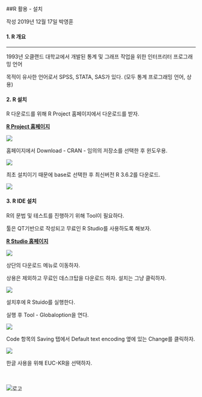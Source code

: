 ##R 활용 - 설치

작성 2019년 12월 17일 박영훈

#### 1. R 개요
------------------

1993년 오클랜드 대학교에서 개발된 통계 및 그래프 작업을 위한 인터프리터 프로그래밍 언어

목적이 유사한 언어로서 SPSS, STATA, SAS가 있다. (모두 통계 프로그래밍 언어, 상용)


#### 2. R 설치

R 다운로드를 위해 R Project 홈페이지에서 다운로드를 받자.

<b>[R Project 홈페이지](https://www.r-project.org)</b>

<img src="https://github.com/macontents/macontents.github.io/blob/master/images/2019-12-17-R-1-2-1.png?raw=true">

홈페이지에서 Download - CRAN - 임의의 저장소를 선택한 후 윈도우용.

<img src="https://github.com/macontents/macontents.github.io/blob/master/images/2019-12-17-R-1-2-2.png?raw=true">

최초 설치이기 때문에 base로 선택한 후 최신버전 R 3.6.2를 다운로드.

<img src="https://github.com/macontents/macontents.github.io/blob/master/images/2019-12-17-R-1-2-3.png?raw=true">

#### 3. R IDE 설치

R의 문법 및 테스트를 진행하기 위해 Tool이 필요하다.

툴은 QT기반으로 작성되고 무료인 R Studio를 사용하도록 해보자.

<b>[R Studio 홈페이지](https://www.rstudio.com)</b>

<img src="https://github.com/macontents/macontents.github.io/blob/master/images/2019-12-17-R-1-3-1.png?raw=true">

상단의 다운로드 메뉴로 이동하자.

상용은 제외하고 무료인 데스크탑을 다운로드 하자. 설치는 그냥 클릭하자.

<img src="https://github.com/macontents/macontents.github.io/blob/master/images/2019-12-17-R-1-3-2.png?raw=true">

설치후에 R Stuido를 실행한다.

실행 후 Tool - Globaloption을 연다.

<img src="https://github.com/macontents/macontents.github.io/blob/master/images/2019-12-17-R-1-3-3.png?raw=true">

Code 항목의 Saving 탭에서 Default text encoding 옆에 있는 Change를 클릭하자.

<img src="https://github.com/macontents/macontents.github.io/blob/master/images/2019-12-17-R-1-3-4.png?raw=true">

한글 사용을 위해 EUC-KR을 선택하자.

<br><br>
![로고](https://macontents.github.io/images/markany.png)
